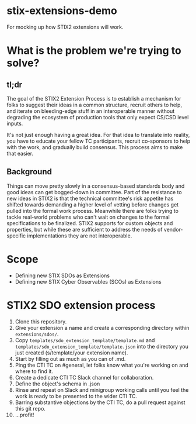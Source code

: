 # stix-extensions-demo
For mocking up how STIX2 extensions will work.

# What is the problem we're trying to solve?
## tl;dr
The goal of the STIX2 Extension Process is to establish a mechanism
for folks to suggest their ideas in a common structure, recruit others
to help, and iterate on bleeding-edge stuff in an interoperable manner
without degrading the ecosystem of production tools that only expect
CS/CSD level inputs.

It's not just enough having a great idea. For that idea to translate
into reality, you have to educate your fellow TC participants, recruit
co-sponsors to help with the work, and gradually build consensus. This
process aims to make that easier.

## Background
Things can move pretty slowly in a consensus-based standards body and
good ideas can get bogged-down in committee. Part of the resistance to
new ideas in STIX2 is that the technical committee's risk appetite has
shifted towards demanding a higher level of vetting before changes get
pulled into the formal work process. Meanwhile there are folks trying
to tackle real-world problems who can't wait on changes to the formal
specifications to be finalized. STIX2 supports for custom objects and
properties, but while these are sufficient to address the needs of
vendor-specific implementations they are not interoperable.


# Scope
* Defining new STIX SDOs as Extensions
* Defining new STIX Cyber Observables (SCOs) as Extensions

# STIX2 SDO extension process
1. Clone this repository.
2. Give your extension a name and create a corresponding directory
   within `extensions/sdos/`.
3. Copy `templates/sdo_extension_template/template.md` and
   `templates/sdo_extension_template/template.json` into the directory
   you just created (s/template/your extension name).
4. Start by filling out as much as you can of <your extension name>.md.
5. Ping the CTI TC on #general, let folks know what you're working on
   and where to find it.
6. Create a dedicate CTI TC Slack channel for collaboration.
7. Define the object's schema in <your extension name>.json
8. Rinse and repeat on Slack and minigroup working calls until you
   feel the work is ready to be presented to the wider CTI TC.
9. Barring substantive objections by the CTI TC, do a pull request
   against this git repo.
10. ...profit!


<!-- WIP
===
STIX SDOs and SCOs
------------------
* adding a new one
* adding functionality to an existing one
* spec_version tied sha commit hash of github json schema
# STIX2 as a data model is qualitatively different from STIX Patterning as a language
Dealing with STIX2 extensions that add new SDOs or modify the
semantics of existing ones can be shoehorned into STIX2's existing
support for custom objects. By contrast, STIX Patterning is a
_language_. You can't just jam new stuff into
Patterning. Bleeding-edge Patterning must maintain semantic
coherence. So we'll take different approaches for STIX2 extensions
versus STIX Patterning extensions. -->

